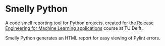 # Smelly Python

A code smell reporting tool for Python projects, created for the [Release Engineering for Machine Learning applications](https://se.ewi.tudelft.nl/remla/2022/) course at TU Delft.

Smelly Python generates an HTML report for easy viewing of Pylint errors.

